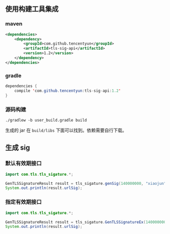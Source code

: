 ## 使用构建工具集成

### maven
```xml
<dependencies>
    <dependency>
        <groupId>com.github.tencentyun</groupId>
        <artifactId>tls-sig-api</artifactId>
        <version>1.2</version>
    </dependency>
</dependencies>
```

### gradle
```java
dependencies {
    compile 'com.github.tencentyun:tls-sig-api:1.2'
}
```

### 源码构建
``` shell
./gradlew -b user_build.gradle build
```
生成的 jar 在 `build/libs` 下面可以找到。依赖需要自行下载。


## 生成 sig

### 默认有效期接口
```java
import com.tls.tls_sigature.*;

GenTLSSignatureResult result = tls_sigature.genSig(140000000, "xiaojun", priKeyContent);
System.out.println(result.urlSig);
```

### 指定有效期接口
```java
import com.tls.tls_sigature.*;

GenTLSSignatureResult result = tls_sigature.GenTLSSignatureEx(140000000, "xiaojun", priKeyContent, 24*3600*180);
System.out.println(result.urlSig);
```
